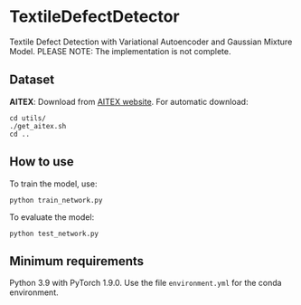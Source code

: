 # TextileDefectDetector
Textile Defect Detection with Variational Autoencoder and Gaussian Mixture Model.
PLEASE NOTE: The implementation is not complete.

## Dataset
**AITEX**: Download from [AITEX website](https://www.aitex.es/afid/). For automatic download:
```
cd utils/
./get_aitex.sh
cd ..
```

## How to use
To train the model, use:
```
python train_network.py
```
To evaluate the model:
```
python test_network.py
```


## Minimum requirements
Python 3.9 with PyTorch 1.9.0. Use the file ```environment.yml``` for the conda environment.